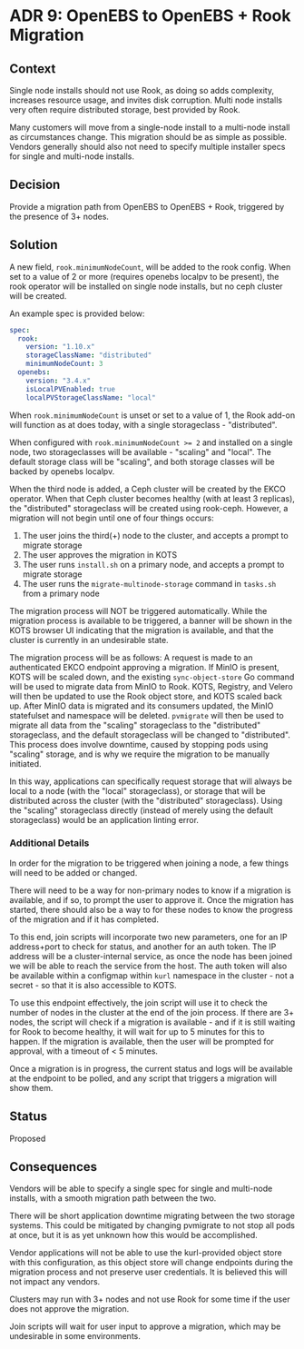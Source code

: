 # ADR 9: OpenEBS to OpenEBS + Rook Migration

## Context

Single node installs should not use Rook, as doing so adds complexity, increases resource usage, and invites disk corruption.
Multi node installs very often require distributed storage, best provided by Rook.

Many customers will move from a single-node install to a multi-node install as circumstances change.
This migration should be as simple as possible.
Vendors generally should also not need to specify multiple installer specs for single and multi-node installs.

## Decision

Provide a migration path from OpenEBS to OpenEBS + Rook, triggered by the presence of 3+ nodes.

## Solution

A new field, `rook.minimumNodeCount`, will be added to the rook config.
When set to a value of 2 or more (requires openebs localpv to be present), the rook operator will be installed on single node installs, but no ceph cluster will be created.

An example spec is provided below:

```yaml
spec:
  rook:
    version: "1.10.x"
    storageClassName: "distributed"
    minimumNodeCount: 3
  openebs:
    version: "3.4.x"
    isLocalPVEnabled: true
    localPVStorageClassName: "local"
```

When `rook.minimumNodeCount` is unset or set to a value of 1, the Rook add-on will function as at does today, with a single storageclass - "distributed".

When configured with `rook.minimumNodeCount >= 2` and installed on a single node, two storageclasses will be available - "scaling" and "local". 
The default storage class will be "scaling", and both storage classes will be backed by openebs localpv.

When the third node is added, a Ceph cluster will be created by the EKCO operator.
When that Ceph cluster becomes healthy (with at least 3 replicas), the "distributed" storageclass will be created using rook-ceph.
However, a migration will not begin until one of four things occurs:

1. The user joins the third(+) node to the cluster, and accepts a prompt to migrate storage
2. The user approves the migration in KOTS
3. The user runs `install.sh` on a primary node, and accepts a prompt to migrate storage
4. The user runs the `migrate-multinode-storage` command in `tasks.sh` from a primary node

The migration process will NOT be triggered automatically.
While the migration process is available to be triggered, a banner will be shown in the KOTS browser UI indicating that the migration is available, and that the cluster is currently in an undesirable state.

The migration process will be as follows:
A request is made to an authenticated EKCO endpoint approving a migration.
If MinIO is present, KOTS will be scaled down, and the existing `sync-object-store` Go command will be used to migrate data from MinIO to Rook.
KOTS, Registry, and Velero will then be updated to use the Rook object store, and KOTS scaled back up.
After MinIO data is migrated and its consumers updated, the MinIO statefulset and namespace will be deleted.
`pvmigrate` will then be used to migrate all data from the "scaling" storageclass to the "distributed" storageclass, and the default storageclass will be changed to "distributed".
This process does involve downtime, caused by stopping pods using "scaling" storage, and is why we require the migration to be manually initiated.

In this way, applications can specifically request storage that will always be local to a node (with the "local" storageclass), or storage that will be distributed across the cluster (with the "distributed" storageclass).
Using the "scaling" storageclass directly (instead of merely using the default storageclass) would be an application linting error.

### Additional Details

In order for the migration to be triggered when joining a node, a few things will need to be added or changed.

There will need to be a way for non-primary nodes to know if a migration is available, and if so, to prompt the user to approve it.
Once the migration has started, there should also be a way to for these nodes to know the progress of the migration and if it has completed.

To this end, join scripts will incorporate two new parameters, one for an IP address+port to check for status, and another for an auth token.
The IP address will be a cluster-internal service, as once the node has been joined we will be able to reach the service from the host.
The auth token will also be available within a configmap within `kurl` namespace in the cluster - not a secret - so that it is also accessible to KOTS.

To use this endpoint effectively, the join script will use it to check the number of nodes in the cluster at the end of the join process.
If there are 3+ nodes, the script will check if a migration is available - and if it is still waiting for Rook to become healthy, it will wait for up to 5 minutes for this to happen.
If the migration is available, then the user will be prompted for approval, with a timeout of < 5 minutes.

Once a migration is in progress, the current status and logs will be available at the endpoint to be polled, and any script that triggers a migration will show them.

## Status

Proposed

## Consequences

Vendors will be able to specify a single spec for single and multi-node installs, with a smooth migration path between the two.

There will be short application downtime migrating between the two storage systems.
This could be mitigated by changing pvmigrate to not stop all pods at once, but it is as yet unknown how this would be accomplished.

Vendor applications will not be able to use the kurl-provided object store with this configuration, as this object store will change endpoints during the migration process and not preserve user credentials.
It is believed this will not impact any vendors.

Clusters may run with 3+ nodes and not use Rook for some time if the user does not approve the migration.

Join scripts will wait for user input to approve a migration, which may be undesirable in some environments.
